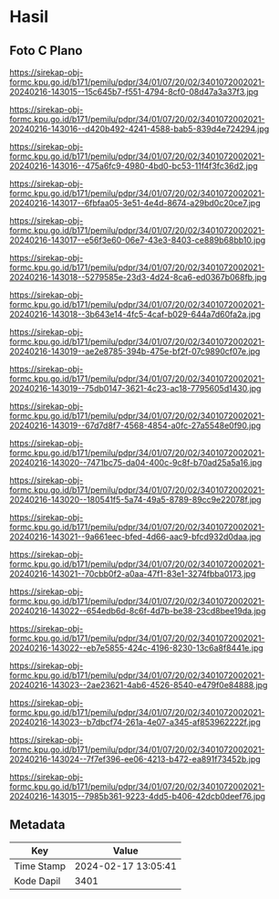 # Hasil

## Foto C Plano

https://sirekap-obj-formc.kpu.go.id/b171/pemilu/pdpr/34/01/07/20/02/3401072002021-20240216-143015--15c645b7-f551-4794-8cf0-08d47a3a37f3.jpg

https://sirekap-obj-formc.kpu.go.id/b171/pemilu/pdpr/34/01/07/20/02/3401072002021-20240216-143016--d420b492-4241-4588-bab5-839d4e724294.jpg

https://sirekap-obj-formc.kpu.go.id/b171/pemilu/pdpr/34/01/07/20/02/3401072002021-20240216-143016--475a6fc9-4980-4bd0-bc53-11f4f3fc36d2.jpg

https://sirekap-obj-formc.kpu.go.id/b171/pemilu/pdpr/34/01/07/20/02/3401072002021-20240216-143017--6fbfaa05-3e51-4e4d-8674-a29bd0c20ce7.jpg

https://sirekap-obj-formc.kpu.go.id/b171/pemilu/pdpr/34/01/07/20/02/3401072002021-20240216-143017--e56f3e60-06e7-43e3-8403-ce889b68bb10.jpg

https://sirekap-obj-formc.kpu.go.id/b171/pemilu/pdpr/34/01/07/20/02/3401072002021-20240216-143018--5279585e-23d3-4d24-8ca6-ed0367b068fb.jpg

https://sirekap-obj-formc.kpu.go.id/b171/pemilu/pdpr/34/01/07/20/02/3401072002021-20240216-143018--3b643e14-4fc5-4caf-b029-644a7d60fa2a.jpg

https://sirekap-obj-formc.kpu.go.id/b171/pemilu/pdpr/34/01/07/20/02/3401072002021-20240216-143019--ae2e8785-394b-475e-bf2f-07c9890cf07e.jpg

https://sirekap-obj-formc.kpu.go.id/b171/pemilu/pdpr/34/01/07/20/02/3401072002021-20240216-143019--75db0147-3621-4c23-ac18-7795605d1430.jpg

https://sirekap-obj-formc.kpu.go.id/b171/pemilu/pdpr/34/01/07/20/02/3401072002021-20240216-143019--67d7d8f7-4568-4854-a0fc-27a5548e0f90.jpg

https://sirekap-obj-formc.kpu.go.id/b171/pemilu/pdpr/34/01/07/20/02/3401072002021-20240216-143020--7471bc75-da04-400c-9c8f-b70ad25a5a16.jpg

https://sirekap-obj-formc.kpu.go.id/b171/pemilu/pdpr/34/01/07/20/02/3401072002021-20240216-143020--180541f5-5a74-49a5-8789-89cc9e22078f.jpg

https://sirekap-obj-formc.kpu.go.id/b171/pemilu/pdpr/34/01/07/20/02/3401072002021-20240216-143021--9a661eec-bfed-4d66-aac9-bfcd932d0daa.jpg

https://sirekap-obj-formc.kpu.go.id/b171/pemilu/pdpr/34/01/07/20/02/3401072002021-20240216-143021--70cbb0f2-a0aa-47f1-83e1-3274fbba0173.jpg

https://sirekap-obj-formc.kpu.go.id/b171/pemilu/pdpr/34/01/07/20/02/3401072002021-20240216-143022--654edb6d-8c6f-4d7b-be38-23cd8bee19da.jpg

https://sirekap-obj-formc.kpu.go.id/b171/pemilu/pdpr/34/01/07/20/02/3401072002021-20240216-143022--eb7e5855-424c-4196-8230-13c6a8f8441e.jpg

https://sirekap-obj-formc.kpu.go.id/b171/pemilu/pdpr/34/01/07/20/02/3401072002021-20240216-143023--2ae23621-4ab6-4526-8540-e479f0e84888.jpg

https://sirekap-obj-formc.kpu.go.id/b171/pemilu/pdpr/34/01/07/20/02/3401072002021-20240216-143023--b7dbcf74-261a-4e07-a345-af853962222f.jpg

https://sirekap-obj-formc.kpu.go.id/b171/pemilu/pdpr/34/01/07/20/02/3401072002021-20240216-143024--7f7ef396-ee06-4213-b472-ea891f73452b.jpg

https://sirekap-obj-formc.kpu.go.id/b171/pemilu/pdpr/34/01/07/20/02/3401072002021-20240216-143015--7985b361-9223-4dd5-b406-42dcb0deef76.jpg


## Metadata

| Key        | Value               |
| ---------- | ------------------- |
| Time Stamp | 2024-02-17 13:05:41 |
| Kode Dapil | 3401                |



